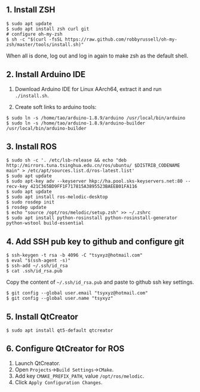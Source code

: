 ## 1. Install ZSH

```shell
$ sudo apt update
$ sudo apt install zsh curl git
# configure oh-my-zsh
$ sh -c "$(curl -fsSL https://raw.github.com/robbyrussell/oh-my-zsh/master/tools/install.sh)"
```

When all is done, log out and log in again to make zsh as the default shell.

## 2. Install Arduino IDE

1. Download Arduino IDE for Linux AArch64, extract it and run `./install.sh`.

2. Create soft links to arduino tools:

```shell
$ sudo ln -s /home/tao/arduino-1.8.9/arduino /usr/local/bin/arduino
$ sudo ln -s /home/tao/arduino-1.8.9/arduino-builder /usr/local/bin/arduino-builder
```

## 3. Install ROS

```shell
$ sudo sh -c '. /etc/lsb-release && echo "deb http://mirrors.tuna.tsinghua.edu.cn/ros/ubuntu/ $DISTRIB_CODENAME main" > /etc/apt/sources.list.d/ros-latest.list'
$ sudo apt update
$ sudo apt-key adv --keyserver hkp://ha.pool.sks-keyservers.net:80 --recv-key 421C365BD9FF1F717815A3895523BAEEB01FA116
$ sudo apt update
$ sudo apt install ros-melodic-desktop
$ sudo rosdep init
$ rosdep update
$ echo "source /opt/ros/melodic/setup.zsh" >> ~/.zshrc
$ sudo apt install python-rosinstall python-rosinstall-generator python-wstool build-essential
```

## 4. Add SSH pub key to github and configure git

```shell
$ ssh-keygen -t rsa -b 4096 -C "tsyxyz@hotmail.com"
$ eval "$(ssh-agent -s)"
$ ssh-add ~/.ssh/id_rsa
$ cat .ssh/id_rsa.pub
```

Copy the content of `~/.ssh/id_rsa.pub` and paste to github ssh key settings.

```shell
$ git config --global user.email "tsyxyz@hotmail.com"
$ git config --global user.name "tsyxyz"
```

## 5. Install QtCreator

```shell
$ sudo apt install qt5-default qtcreator
```

## 6. Configure QtCreator for ROS

1. Launch QtCreator.
2. Open `Projects`->`Build Settings`->`CMake`.
3. Add key `CMAKE_PREFIX_PATH`, value `/opt/ros/melodic`.
4. Click `Apply Configuration Changes`.
